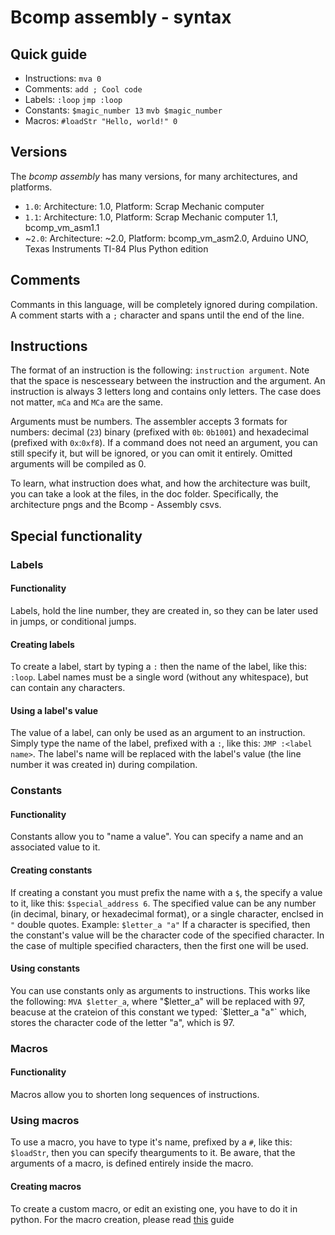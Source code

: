 # Bcomp assembly - syntax

## Quick guide
- Instructions: `mva 0`
- Comments: `add ; Cool code`
- Labels: `:loop` `jmp :loop`
- Constants: `$magic_number 13` `mvb $magic_number`
- Macros: `#loadStr "Hello, world!" 0`

## Versions

The *bcomp assembly* has many versions, for many architectures, and platforms.

- `1.0`: Architecture: 1.0, Platform: Scrap Mechanic computer
- `1.1`: Architecture: 1.0, Platform: Scrap Mechanic computer 1.1, bcomp_vm_asm1.1
- ~`2.0`: Architecture: ~2.0, Platform: bcomp_vm_asm2.0, Arduino UNO, Texas Instruments TI-84 Plus Python edition

## Comments
Commants in this language, will be completely ignored during compilation. A comment starts with a `;` character and spans until the end of the line.

## Instructions
The format of an instruction is the following: `instruction argument`. Note that the space is nescesseary between the instruction and the argument. An instruction is always 3 letters long and contains only letters. The case does not matter, `mCa` and `MCa` are the same.

Arguments must be numbers. The assembler accepts 3 formats for numbers: decimal (`23`) binary (prefixed with `0b`: `0b1001`) and hexadecimal (prefixed with `0x`:`0xf8`). If a command does not need an argument, you can still specify it, but will be ignored, or you can omit it entirely. Omitted arguments will be compiled as 0.

To learn, what instruction does what, and how the architecture was built, you can take a look at the files, in the doc folder. Specifically, the architecture pngs and the Bcomp - Assembly csvs.

## Special functionality

### Labels

#### Functionality
Labels, hold the line number, they are created in, so they can be later used in jumps, or conditional jumps.

#### Creating labels
To create a label, start by typing a `:` then the name of the label, like this: `:loop`. Label names must be a single word (without any whitespace), but can contain any characters.

#### Using a label's value
The value of a label, can only be used as an argument to an instruction. Simply type the name of the label, prefixed with a `:`, like this: `JMP :<label name>`. The label's name will be replaced with the label's value (the line number it was created in) during compilation.


### Constants

#### Functionality
Constants allow you to "name a value". You can specify a name and an associated value to it.

#### Creating constants
If creating a constant you must prefix the name with a `$`, the specify a value to it, like this: `$special_address 6`. The specified value can be any number (in decimal, binary, or hexadecimal format), or a single character, enclsed in `"` double quotes. Example: `$letter_a "a"` If a character is specified, then the constant's value will be the character code of the specified character. In the case of multiple specified characters, then the first one will be used.

#### Using constants
You can use constants only as arguments to instructions. This works like the following: `MVA $letter_a`, where "$letter_a" will be replaced with 97, beacuse at the crateion of this constant we typed: `$letter_a "a"` which, stores the character code of the letter "a", which is 97.


### Macros
 
#### Functionality
Macros allow you to shorten long sequences of instructions.

### Using macros
To use a macro, you have to type it's name, prefixed by a `#`, like this: `$loadStr`, then you can specify thearguments to it. Be aware, that the arguments of a macro, is defined entirely inside the macro.

#### Creating macros
To create a custom macro, or edit an existing one, you have to do it in python. For the macro creation, please read [this](doc/macro_creation.md) guide